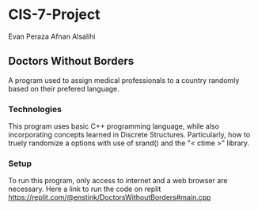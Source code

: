 # CIS-7-Project
Evan Peraza
Afnan Alsalihi
## Doctors Without Borders
A program used to assign medical professionals to a country randomly based on their prefered language.
### Technologies
This program uses basic C++ programming language, while also incorporating concepts learned in Discrete Structures. Particularly, how to truely randomize a options with use of srand() and the "< ctime >" library. 
### Setup
To run this program, only access to internet and a web browser are necessary. Here a link to run the code on replit https://replit.com/@enstink/DoctorsWithoutBorders#main.cpp
